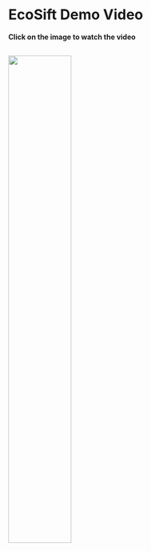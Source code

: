 # EcoSift Demo Video
**Click on the image to watch the video**  

[<img src="https://img.youtube.com/vi/ezO7-jGWGqw/maxresdefault.jpg" width="50%">](https://youtu.be/ezO7-jGWGqw)
--
